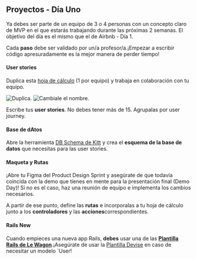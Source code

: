 ## Proyectos - Día Uno

Ya debes ser parte de un equipo de 3 o 4 personas con un concepto claro de MVP en el que estarás trabajando durante las próximas 2 semanas. El objetivo del día es el mismo que el de Airbnb - Día 1.

Cada **paso** debe ser validado por un/a profesor/a.¡Empezar a escribir código apresuradamente es la mejor manera de perder tiempo!

#### User stories
Duplica esta [hoja de cálculo](https://docs.google.com/spreadsheets/d/1_q-wwWiWUY5VL0gZVtqWIidWEtfwhX8FHEbwaW0LuFI/edit?usp=sharing) (1 por equipo) y trabaja en colaboración con tu equipo.

![Duplica](https://raw.githubusercontent.com/lewagon/fullstack-images/master/rails/user-stories/duplicate.png).
![Cambiale el nombre](https://raw.githubusercontent.com/lewagon/fullstack-images/master/rails/user-stories/rename.png).

Escribe tus **user stories**. No debes tener más de 15. Agrupalas por user journey.

#### Base de dAtos
Abre la herramienta [DB Schema de Kitt](https://kitt.lewagon.com/db) y crea el **esquema de la base de datos** que necesitas para las user stories.

#### Maqueta y Rutas
¡Abre tu Figma del Product Design Sprint y asegúrate de que todavía coincida con la demo que tienes en mente para la presentación final (Demo Day)! Si no es el caso, haz una reunión de equipo e implementa los cambios necesarios.

A partir de ese punto, define las **rutas** e incorporalas a tu hoja de cálculo junto a los **controladores** y las **acciones**correspondientes.

#### Rails New
Cuando empieces una nueva app Rails, **debes** usar una de las [**Plantilla Rails de Le Wagon**](https://github.com/lewagon/rails-templates/tree/stimulus).¡Asegúrate de usar la [Plantilla Devise](https://github.com/lewagon/rails-templates/tree/stimulus#devise) en caso de necesitar un modelo `User!
